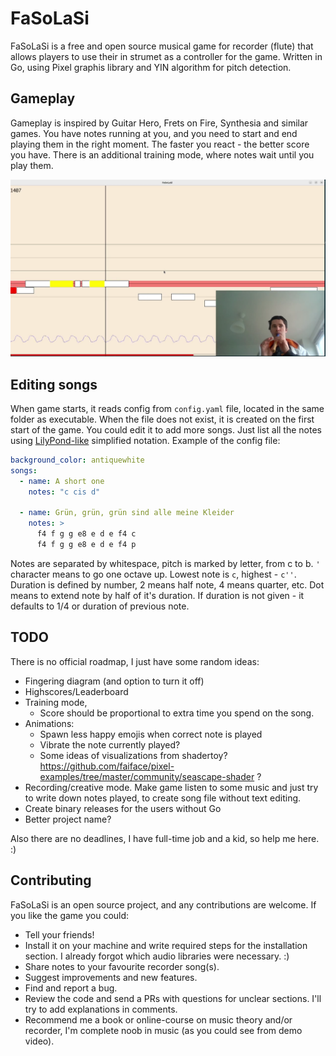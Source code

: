 # FaSoLaSi
FaSoLaSi is a free and open source musical game for recorder (flute) that allows players to use their in strumet as a controller for the game. Written in Go, using Pixel graphis library and YIN algorithm for pitch detection.

## Gameplay
Gameplay is inspired by Guitar Hero, Frets on Fire, Synthesia and similar games. You have notes running at you, and you need to start and end playing them in the right moment. The faster you react - the better score you have. There is an additional training mode, where notes wait until you play them.

[![Gameplay](./docs/screenshots/2023-03-04.png)](https://www.youtube.com/watch?v=-9oLTsaAoIM)

## Editing songs
When game starts, it reads config from `config.yaml` file, located in the same folder as executable. When the file does not exist, it is created on the first start of the game. You could edit it to add more songs. Just list all the notes using [LilyPond-like](http://lilypond.org/doc/v2.18/Documentation/notation/writing-pitches) simplified notation. Example of the config file:

```yaml
background_color: antiquewhite
songs:
  - name: A short one
    notes: "c cis d"

  - name: Grün, grün, grün sind alle meine Kleider
    notes: >
      f4 f g g e8 e d e f4 c
      f4 f g g e8 e d e f4 p
```

Notes are separated by whitespace, pitch is marked by letter, from c to b. `'` character means to go one octave up. Lowest note is `c`, highest - `c''`. Duration is defined by number, 2 means half note, 4 means quarter, etc. Dot means to extend note by half of it's duration. If duration is not given - it defaults to 1/4 or duration of previous note.


## TODO
There is no official roadmap, I just have some random ideas:

- Fingering diagram (and option to turn it off)
- Highscores/Leaderboard
- Training mode,
	- Score should be proportional to extra time you spend on the song.
- Animations:
	- Spawn less happy emojis when correct note is played
	- Vibrate the note currently played? 
	- Some ideas of visualizations from shadertoy?  https://github.com/faiface/pixel-examples/tree/master/community/seascape-shader ? 
- Recording/creative mode. Make game listen to some music and just try to write down notes played, to create song file without text editing.
- Create binary releases for the users without Go
- Better project name?

Also there are no deadlines, I have full-time job and a kid, so help me here. :)

## Contributing
FaSoLaSi is an open source project, and any contributions are welcome. If you like the game you could:

- Tell your friends!
- Install it on your machine and write required steps for the installation section. I already forgot which audio libraries were necessary. :)
- Share notes to your favourite recorder song(s).
- Suggest improvements and new features. 
- Find and report a bug.
- Review the code and send a PRs with questions for unclear sections. I'll try to add explanations in comments.
- Recommend me a book or online-course on music theory and/or recorder, I'm complete noob in music (as you could see from demo video).
